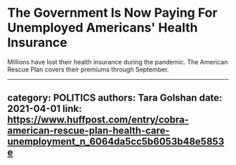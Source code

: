 # The Government Is Now Paying For Unemployed Americans' Health Insurance

Millions have lost their health insurance during the pandemic. The American Rescue Plan covers their premiums through September.

---
category: POLITICS
authors: Tara Golshan
date: 2021-04-01
link: https://www.huffpost.com/entry/cobra-american-rescue-plan-health-care-unemployment_n_6064da5cc5b6053b48e5853e
---
